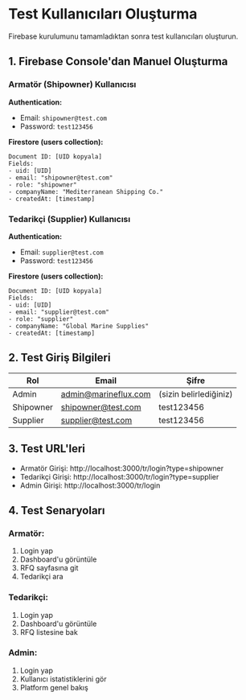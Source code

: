 # Test Kullanıcıları Oluşturma

Firebase kurulumunu tamamladıktan sonra test kullanıcıları oluşturun.

## 1. Firebase Console'dan Manuel Oluşturma

### Armatör (Shipowner) Kullanıcısı

**Authentication:**
- Email: `shipowner@test.com`
- Password: `test123456`

**Firestore (users collection):**
```
Document ID: [UID kopyala]
Fields:
- uid: [UID]
- email: "shipowner@test.com"
- role: "shipowner"
- companyName: "Mediterranean Shipping Co."
- createdAt: [timestamp]
```

### Tedarikçi (Supplier) Kullanıcısı

**Authentication:**
- Email: `supplier@test.com`
- Password: `test123456`

**Firestore (users collection):**
```
Document ID: [UID kopyala]
Fields:
- uid: [UID]
- email: "supplier@test.com"
- role: "supplier"
- companyName: "Global Marine Supplies"
- createdAt: [timestamp]
```

## 2. Test Giriş Bilgileri

| Rol | Email | Şifre |
|-----|-------|-------|
| Admin | admin@marineflux.com | (sizin belirlediğiniz) |
| Shipowner | shipowner@test.com | test123456 |
| Supplier | supplier@test.com | test123456 |

## 3. Test URL'leri

- Armatör Girişi: http://localhost:3000/tr/login?type=shipowner
- Tedarikçi Girişi: http://localhost:3000/tr/login?type=supplier
- Admin Girişi: http://localhost:3000/tr/login

## 4. Test Senaryoları

### Armatör:
1. Login yap
2. Dashboard'u görüntüle
3. RFQ sayfasına git
4. Tedarikçi ara

### Tedarikçi:
1. Login yap
2. Dashboard'u görüntüle
3. RFQ listesine bak

### Admin:
1. Login yap
2. Kullanıcı istatistiklerini gör
3. Platform genel bakış




